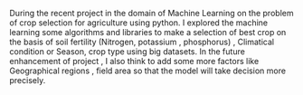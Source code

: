 During the recent project in the domain of Machine Learning on the problem of crop selection for agriculture using python.
I explored the machine learning some algorithms and libraries to make a selection of best crop on the basis of soil fertility (Nitrogen, potassium , phosphorus) , Climatical condition or Season, crop type using big datasets.
In the future enhancement of project , I also think to add some more factors  like Geographical regions , field area so that the model will take decision more precisely.
